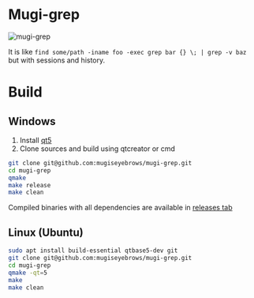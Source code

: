 # Mugi-grep

![mugi-grep](https://mugiseyebrows.github.io/img/mugi-grep.png)

It is like `find some/path -iname foo -exec grep bar {} \; | grep -v baz` but with sessions and history.

# Build

## Windows

1) Install [qt5](https://www.qt.io/)
2) Clone sources and build using qtcreator or cmd

```bash
git clone git@github.com:mugiseyebrows/mugi-grep.git
cd mugi-grep
qmake
make release
make clean
```

Compiled binaries with all dependencies are available in [releases tab](https://github.com/mugiseyebrows/mugi-grep/releases)

## Linux (Ubuntu)

```bash
sudo apt install build-essential qtbase5-dev git
git clone git@github.com:mugiseyebrows/mugi-grep.git
cd mugi-grep
qmake -qt=5
make
make clean
```